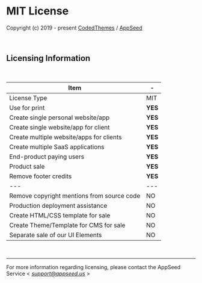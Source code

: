 # MIT License

Copyright (c) 2019 - present [CodedThemes](https://codedthemes.com/) / [AppSeed](http://appseed.us/)

<br />

## Licensing Information

<br />

| Item                                       | -       |
| ------------------------------------------ | ------- |
| License Type                               | MIT     |
| Use for print                              | **YES** |
| Create single personal website/app         | **YES** |
| Create single website/app for client       | **YES** |
| Create multiple website/apps for clients   | **YES** |
| Create multiple SaaS applications          | **YES** |
| End-product paying users                   | **YES** |
| Product sale                               | **YES** |
| Remove footer credits                      | **YES** |
| ---                                        | ---     |
| Remove copyright mentions from source code | NO      |
| Production deployment assistance           | NO      |
| Create HTML/CSS template for sale          | NO      |
| Create Theme/Template for CMS for sale     | NO      |
| Separate sale of our UI Elements           | NO      |

<br />

---

For more information regarding licensing, please contact the AppSeed Service < *support@appseed.us* >
